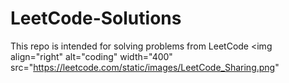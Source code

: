 # LeetCode-Solutions
This repo is intended for solving problems from LeetCode
<img align="right" alt="coding" width="400" src="https://leetcode.com/static/images/LeetCode_Sharing.png"
